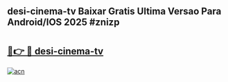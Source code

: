## desi-cinema-tv Baixar Gratis Ultima Versao Para Android/IOS 2025 #znizp

# <h2><a href="https://ainizakaria.my?title=desi-cinema-tv&ref=20M">🔗👉 🔴 desi-cinema-tv</a></h2>

[![acn](https://github.com/user-attachments/assets/0f9c940e-d8b0-45ae-aac7-cd30a18b3e1c)](https://ainizakaria.my?title=desi-cinema-tv&ref=20M)

